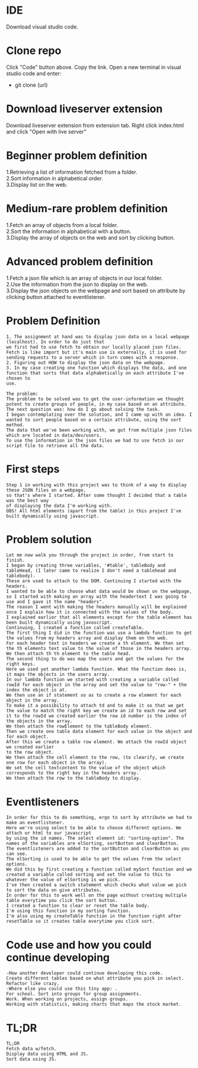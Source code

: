 # IDE

Download visual studio code.

# Clone repo

Click "Code" button above.
Copy the link.
Open a new terminal in visual studio code and enter:

- git clone (url)

# Download liveserver extension

Download liveserver extension from extension tab.
Right click index.html and click "Open with live server"

# Beginner problem definition

1.Retrieving a list of information fetched from a folder. <br>
2.Sort information in alphabetical order.<br>
3.Display list on the web.

# Medium-rare problem definition

1.Fetch an array of objects from a local folder. <br>
2.Sort the information in alphabetical with a button. <br>
3.Display the array of objects on the web and sort by clicking button.

# Advanced problem definition

1.Fetch a json file which is an array of objects in our local folder. <br>
2.Use the information from the json to display on the web. <br>
3.Display the json objects on the webpage and sort based on attribute by clicking button attached to eventlistener.

# Problem Definition

```
1. The assignment at hand was to display json data on a local webpage (localhost). In order to do just that
we first had to use fetch to obtain our locally placed json files. Fetch is like import but it's main use is externally, it is used for
sending requests to a server which in turn comes with a response.
2. Figuring out HOW to display the json data on the webpage.
3. In my case creating one function which displays the data, and one function that sorts that data alphabetically on each attribute I've chosen to
use.

The problem:
The problem to be solved was to get the user-information we thought potent to create groups of people, in my case based on an attribute.
The next question was: how do I go about solving the task.
I began contemplating over the solution, and I came up with an idea. I wanted to sort people based on a certain attribute, using the sort method.
The data that we've been working with, we got from multiple json files which are located in data/dev/users.
To use the information in the json files we had to use fetch in our script file to retrieve all the data.
```

# First steps

```
Step 1 in working with this project was to think of a way to display these JSON files on a webpage,
so that's where I started. After some thought I decided that a table was the best way
of displaying the data I'm working with.
OBS! All html elements (apart from the table) in this project I've built dynamically using javascript.
```

# Problem solution

```
Let me now walk you through the project in order, from start to finish.
I began by creating three variables, '#table', tableBody and tableHead, (I later came to realize I don't need a tablehead and tablebody).
These are used to attach to the DOM. Continuing I started with the headers.
I wanted to be able to choose what data would be shown on the webpage,
so I started with making an array with the headertext I was going to use and I gave it the name "headers".
The reason I went with making the headers manually will be explained once I explain how it is connected with the values of the body.
I explained earlier that all elements except for the table element has been built dynamically using javascript.
Continuing, I created a function called createTable.
The first thing I did in the function was use a lambda function to get the values from my headers array and display them on the web.
For each header text in headers we create a th element. We then set the th elements text value to the value of those in the headers array.
We then attach th th element to the table head.
The second thing to do was map the users and get the values for the right keys.
Here we used yet another lambda function. What the function does is, it maps the objects in the users array.
In our lambda function we started with creating a variable called rowId for each object in the array and set the value to "row-" + the index the object is at.
We then use an if statement so as to create a row element for each object in the array.
To make it a possibility to attach td and to make it so that we get the value to match the right key we create an id to each row and set it to the rowId we created earlier the row id number is the index of the objects in the array.
We then attach the rowElement to the tableBody element.
Then we create one table data element for each value in the object and for each object.
After this we create a table row element. We attach the rowId object we created earlier
to the row object.
We then attach the cell element to the row, (to clearify, we create one row for each object in the array).
We set the cell textcontent to the value of the object which corresponds to the right key in the headers array.
We then attach the row to the tableBody to display.
```

# Eventlisteners

```
In order for this to do something, ergo to sort by attribute we had to make an eventlistener.
Here we're using select to be able to choose different options. We attach or html to our javascript
by using the id names. The select element id: "sorting-option". The names of the variables are elSorting, sortButton and clearButton.
The eventlisteners are added to the sortButton and clearButton as you can see.
The elSorting is used to be able to get the values from the select options.
We did this by first creating a function called mySort function and we created a variable called sorting and set the value to this to whatever the value of elSorting is we pick.
I've then created a switch statement which checks what value we pick to sort the data on give attributes.
In order for this to work well on the page without creating multiple table everytime you click the sort button.
I created a function to clear or reset the table body.
I'm using this function in my sorting function.
I'm also using my createTable function in the function right after resetTable so it creates table everytime you click sort.
```

# Code use and how you could continue developing

```
-How another developer could continue developing this code.
Create different tables based on what attribute you pick in select. Refactor like crazy.
-Where else you could use this tiny app: .
For school. Sort into groups for group assignments.
Work. When working on projects, assign groups.
Working with statistics, making charts that maps the stock market.
```

# TL;DR

```
TL;DR
Fetch data w/fetch.
Display data using HTML and JS.
Sort data using JS.
```
